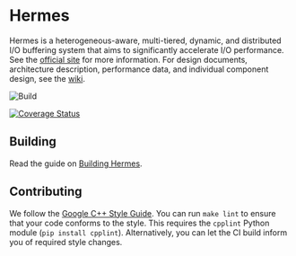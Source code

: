 # Hermes

Hermes is a heterogeneous-aware, multi-tiered, dynamic, and distributed I/O 
buffering system that aims to significantly accelerate I/O performance. 
See the [official site](http://www.cs.iit.edu/~scs/assets/projects/Hermes/Hermes.html) for more information. For design documents, 
architecture description, performance data, and individual component design, 
see the [wiki](https://grc.iit.edu/docs/category/hermes).

![Build](https://github.com/HDFGroup/hermes/workflows/GitHub%20Actions/badge.svg)

[![Coverage Status](https://coveralls.io/repos/github/HDFGroup/hermes/badge.svg?branch=master)](https://coveralls.io/github/HDFGroup/hermes?branch=master)

## Building

Read the guide on [Building Hermes](https://grc.iit.edu/docs/hermes/building-hermes).

## Contributing

We follow the [Google C++ Style Guide](https://google.github.io/styleguide/cppguide.html). You can run `make lint` to ensure that your code conforms to the style. This requires the `cpplint` Python module (`pip install cpplint`). Alternatively, you can let the CI build inform you of required style changes.
